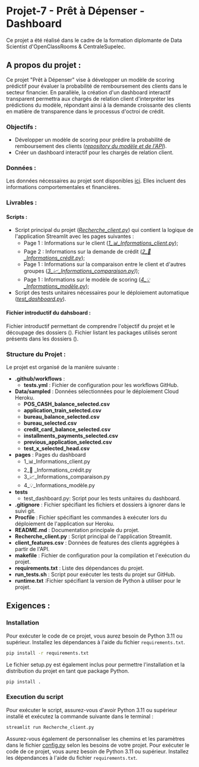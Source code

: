 # Projet-7 - Prêt à Dépenser - Dashboard

Ce projet a été réalisé dans le cadre de la formation diplomante de Data Scientist d'OpenClassRooms & CentraleSupelec.

## A propos du projet : 
Ce projet "Prêt à Dépenser" vise à développer un modèle de scoring prédictif pour évaluer la probabilité de remboursement des clients dans le secteur financier. En parallèle, la création d'un dashboard interactif transparent permettra aux chargés de relation client d'interpréter les prédictions du modèle, répondant ainsi à la demande croissante des clients en matière de transparence dans le processus d'octroi de crédit.

### Objectifs : 
- Développer un modèle de scoring pour prédire la probabilité de remboursement des clients (*[repository du modèle et de l'API](https://github.com/Emeline2104/Projet-7-Models-API)*).
- Créer un dashboard interactif pour les chargés de relation client.
  
### Données : 
Les données nécessaires au projet sont disponibles [ici](https://www.kaggle.com/c/home-credit-default-risk/data).
Elles incluent des informations comportementales et financières.

### Livrables : 

#### Scripts : 
- Script principal du projet (*[Recherche_client.py](https://github.com/Emeline2104/Projet-7-Dashboard/blob/dashboard/Recherche_client.py)*) qui contient la logique de l'application Streamlit avec les pages suivantes :
  - Page 1 : Informations sur le client (*[1_📊_Informations_client.py](https://github.com/Emeline2104/Projet-7-Dashboard/blob/dashboard/pages/1_%F0%9F%93%8A_Informations_client.py)*);
  - Page 2 : Informations sur la demande de crédit (*[2_🚀 _Informations_crédit.py](https://github.com/Emeline2104/Projet-7-Dashboard/blob/dashboard/pages/2_%F0%9F%9A%80%20_Informations_cr%C3%A9dit.py)*);
  - Page 1 : Informations sur la comparaison entre le client et d'autres groupes (*[3_📈_Informations_comparaison.py](https://github.com/Emeline2104/Projet-7-Dashboard/blob/dashboard/pages/3_%F0%9F%93%88_Informations_comparaison.py))*);
  - Page 1 : Informations sur le modèle de scoring (*[4_💡_Informations_modèle.py](https://github.com/Emeline2104/Projet-7-Dashboard/blob/dashboard/pages/4_%F0%9F%92%A1_Informations_mod%C3%A8le.py)*);
- Script des tests unitaires nécessaires pour le déploiement automatique (*[test_dashboard.py](https://github.com/Emeline2104/Projet-7-Dashboard/blob/dashboard/tests/test_dashboard.py)*).
  
#### Fichier introductif du dahsboard :
Fichier introductif permettant de comprendre l'objectif du projet et le découpage des dossiers (*[]()*).
Fichier listant les packages utilisés seront présents dans les dossiers (*[]()*).


### Structure du Projet : 
Le projet est organisé de la manière suivante :

- **.github/workflows** : 
  - **tests.yml** : Fichier de configuration pour les workflows GitHub.
- **Data/sampled** : Données sélectionnées pour le déploiement Cloud Heroku.
  - **POS_CASH_balance_selected.csv**
  - **application_train_selected.csv**
  - **bureau_balance_selected.csv**
  - **bureau_selected.csv**
  - **credit_card_balance_selected.csv**
  - **installments_payments_selected.csv**
  - **previous_application_selected.csv**
  - **test_x_selected_head.csv**
- **pages** : Pages du dashboard
  - 1_📊_Informations_client.py
  - 2_🚀 _Informations_crédit.py
  - 3_📈_Informations_comparaison.py
  - 4_💡_Informations_modèle.py
- **tests**
  - test_dashboard.py: Script pour les tests unitaires du dashboard.
- **.gitignore** : Fichier spécifiant les fichiers et dossiers à ignorer dans le suivi git.
- **Procfile** : Fichier spécifiant les commandes à exécuter lors du déploiement de l'application sur Heroku.
- **README.md** : Documentation principale du projet.
- **Recherche_client.py** : Script principal de l'application Streamlit.
- **client_features.csv** : Données de features des clients aggrégées à partir de l'API.
- **makefile** : Fichier de configuration pour la compilation et l'exécution du projet.
- **requirements.txt** : Liste des dépendances du projet.
- **run_tests.sh** : Script pour exécuter les tests du projet sur GitHub.
- **runtime.txt** :Fichier spécifiant la version de Python à utiliser pour le projet.

## Exigences : 

### Installation

Pour exécuter le code de ce projet, vous aurez besoin de Python 3.11 ou supérieur. Installez les dépendances à l'aide du fichier `requirements.txt`.

```bash
pip install -r requirements.txt
```

Le fichier setup.py est également inclus pour permettre l'installation et la distribution du projet en tant que package Python.
```bash
pip install .
```

### Execution du script
Pour exécuter le script, assurez-vous d'avoir Python 3.11 ou supérieur installé et exécutez la commande suivante dans le terminal :

```bash
streamlit run Recherche_client.py
```
Assurez-vous également de personnaliser les chemins et les paramètres dans le fichier [config.py]() selon les besoins de votre projet.
Pour exécuter le code de ce projet, vous aurez besoin de Python 3.11 ou supérieur. Installez les dépendances à l'aide du fichier `requirements.txt`.
